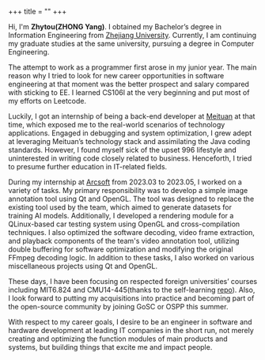+++
title = "" 
+++

Hi, I'm **Zhytou(ZHONG Yang)**. I obtained my Bachelor’s degree in Information Engineering from [Zhejiang University](https://webplus.zju.edu.cn/_s358/main.psp). Currently, I am continuing my graduate studies at the same university, pursuing a degree in Computer Engineering.

The attempt to work as a programmer first arose in my junior year. The main reason why I tried to look for new career opportunities in software engineering at that moment was the better prospect and salary compared with sticking to EE. I learned CS106l at the very beginning and put most of my efforts on Leetcode.

Luckily, I got an internship of being a back-end developer at [Meituan](https://about.meituan.com/en) at that time, which exposed me to the real-world scenarios of technology applications. Engaged in debugging and system optimization, I grew adept at leveraging Meituan’s technology stack and assimilating the Java coding standards. However, I found myself sick of the upset 996 lifestyle and uninterested in writing code closely related to business. Henceforth, I tried to presume further education in IT-related fields.

During my internship at [Arcsoft](https://www.arcsoft.com/) from 2023.03 to 2023.05, I worked on a variety of tasks. My primary responsibility was to develop a simple image annotation tool using Qt and OpenGL. The tool was designed to replace the existing tool used by the team, which aimed to generate datasets for training AI models. Additionally, I developed a rendering module for a QLinux-based car testing system using OpenGL and cross-compilation techniques. I also optimized the software decoding, video frame extraction, and playback components of the team's video annotation tool, utilizing double buffering for software optimization and modifying the original FFmpeg decoding logic. In addition to these tasks, I also worked on various miscellaneous projects using Qt and OpenGL.

These days, I have been focusing on respected foreign universities’ courses including MIT6.824 and CMU14-445(thanks to the self-learning [repo](https://csdiy.wiki/)). Also, I look forward to putting my acquisitions into practice and becoming part of the open-source community by joining GoSC or OSPP this summer.

With respect to my career goals, I desire to be an engineer in software and hardware development at leading IT companies in the short run, not merely creating and optimizing the function modules of main products and systems, but building things that excite me and impact people.

